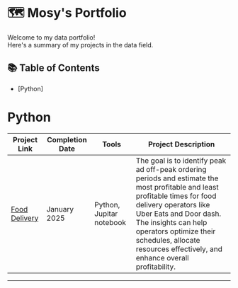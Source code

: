 # 🗺 Mosy's Portfolio

Welcome to my data portfolio!   
Here's a summary of my projects in the data field. 

## 📚 Table of Contents
- [Python]

# Python

 | Project Link | Completion Date | Tools | Project Description |
 |---|---|---|---|
 | [Food Delivery](https://github.com/DevMosy/Food-Delivery-Optimization?tab=readme-ov-file#food-delivery-optimization) | January 2025 | Python, Jupitar notebook | The goal is to identify peak ad off-peak ordering periods and estimate the most profitable and least profitable times for food delivery operators like Uber Eats and Door dash. The insights can help operators optimize their schedules, allocate resources effectively, and enhance overall profitability.
 
***
